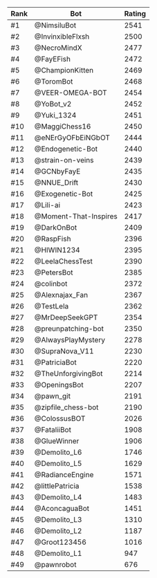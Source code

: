 Rank|Bot|Rating
---|---|---
#1|@NimsiluBot|2541
#2|@InvinxibleFlxsh|2500
#3|@NecroMindX|2477
#4|@FayEFish|2472
#5|@ChampionKitten|2469
#6|@ToromBot|2468
#7|@VEER-OMEGA-BOT|2454
#8|@YoBot_v2|2452
#9|@Yuki_1324|2451
#10|@MaggiChess16|2450
#11|@eNErGyOFbEiNGbOT|2444
#12|@Endogenetic-Bot|2440
#13|@strain-on-veins|2439
#14|@GCNbyFayE|2435
#15|@NNUE_Drift|2430
#16|@Exogenetic-Bot|2425
#17|@Lili-ai|2423
#18|@Moment-That-Inspires|2417
#19|@DarkOnBot|2409
#20|@RaspFish|2396
#21|@HIWIN1234|2395
#22|@LeelaChessTest|2390
#23|@PetersBot|2385
#24|@colinbot|2372
#25|@Alexnajax_Fan|2367
#26|@TestLela|2362
#27|@MrDeepSeekGPT|2354
#28|@preunpatching-bot|2350
#29|@AlwaysPlayMystery|2278
#30|@SupraNova_V11|2230
#31|@PatriciaBot|2220
#32|@TheUnforgivingBot|2214
#33|@OpeningsBot|2207
#34|@pawn_git|2191
#35|@zipfile_chess-bot|2190
#36|@ColossusBOT|2026
#37|@FataliiBot|1908
#38|@GlueWinner|1906
#39|@Demolito_L6|1746
#40|@Demolito_L5|1629
#41|@RadianceEngine|1571
#42|@littlePatricia|1538
#43|@Demolito_L4|1483
#44|@AconcaguaBot|1451
#45|@Demolito_L3|1310
#46|@Demolito_L2|1187
#47|@Groot123456|1016
#48|@Demolito_L1|947
#49|@pawnrobot|676

